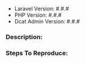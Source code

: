 - Laravel Version: #.#.#
- PHP Version: #.#.#
- Dcat Admin Version: #.#.#

### Description:


### Steps To Reproduce:
